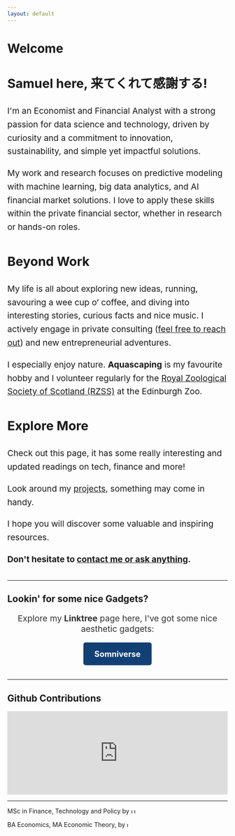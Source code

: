 ```yaml
---
layout: default
---
```

# Welcome


<div style="font-size: 1.2rem; line-height: 1.6; margin-bottom: 2rem;">

<h2> Samuel here, 来てくれて感謝する! </h2>

I'm an Economist and Financial Analyst with a strong passion for data science and technology, driven by curiosity and a commitment to innovation, sustainability, and simple yet impactful solutions. <br>

My work and research focuses on predictive modeling with machine learning, big data analytics, and AI financial market solutions. 
I love to apply these skills within the private financial sector, whether in research or hands-on roles.

<h2>Beyond Work </h2>

My life is all about exploring new ideas, running, savouring a wee cup o’ coffee, and diving into interesting stories, curious facts and nice music. I actively engage in private consulting (<a href="https://GregSom-MSc.github.io/contact">feel free to reach out</a>) and new entrepreneurial adventures.

I especially enjoy nature. <b>Aquascaping</b> is my favourite hobby and I volunteer regularly for the <a href="https://www.rzss.org.uk">Royal Zoological Society of Scotland (RZSS)</a> at the Edinburgh Zoo.


<h2> Explore More </h2>

Check out this page, it has some really interesting and updated readings on tech, finance and more!

Look around my <a href="https://GregSom-MSc.github.io/research">projects</a>, something may come in handy.


I hope you will discover some valuable and inspiring resources.
    
<b>Don't hesitate to <a href="https://GregSom-MSc.github.io/contact">contact me or ask anything</a>.</b>

</div>
    
<hr>
<h2>Lookin' for some nice Gadgets?</h2>
<div style="text-align: center; margin-top: 20px; margin-bottom: 2rem;">
    <p style="font-size: 1.2rem; color: #333;">Explore my <strong>Linktree</strong> page here, I've got some nice aesthetic gadgets: </p>
    <a href="https://linktr.ee/somniverse" target="_blank"
       style="display: inline-block; padding: 15px 25px; cursor: pointer; background-color: #134074; color: white; text-decoration: none; font-size: 1.3em; border-radius: 5px; font-weight: bold;">
        Somniverse
    </a>
</div>
<hr>

<h2> Github Contributions </h2>

<div style="text-align: center;">
    <iframe src="https://ghchart.rshah.org/GregSom-MSc" frameborder="0" scrolling="50" width="100%" height="190px" style="max-width: 600px; margin: auto;"></iframe>
</div>
<hr>

<p>
  MSc in Finance, Technology and Policy by  <a href="https://www.ed.ac.uk/"></a>
  <img src="https://tinderboxcollective.org/wp-content/uploads/2020/11/UoE-Stacked-Colour-white-background-logo.png" alt="UoE Logo" height="10">
</p>
<p>
  BA Economics, MA Economic Theory, by  <a href="https://www.itam.mx/en"></a>
  <img src="https://upload.wikimedia.org/wikipedia/commons/thumb/d/d9/Logo_del_ITAM.svg/640px-Logo_del_ITAM.svg.png" alt="ITAM Logo" height="10">
</p>

